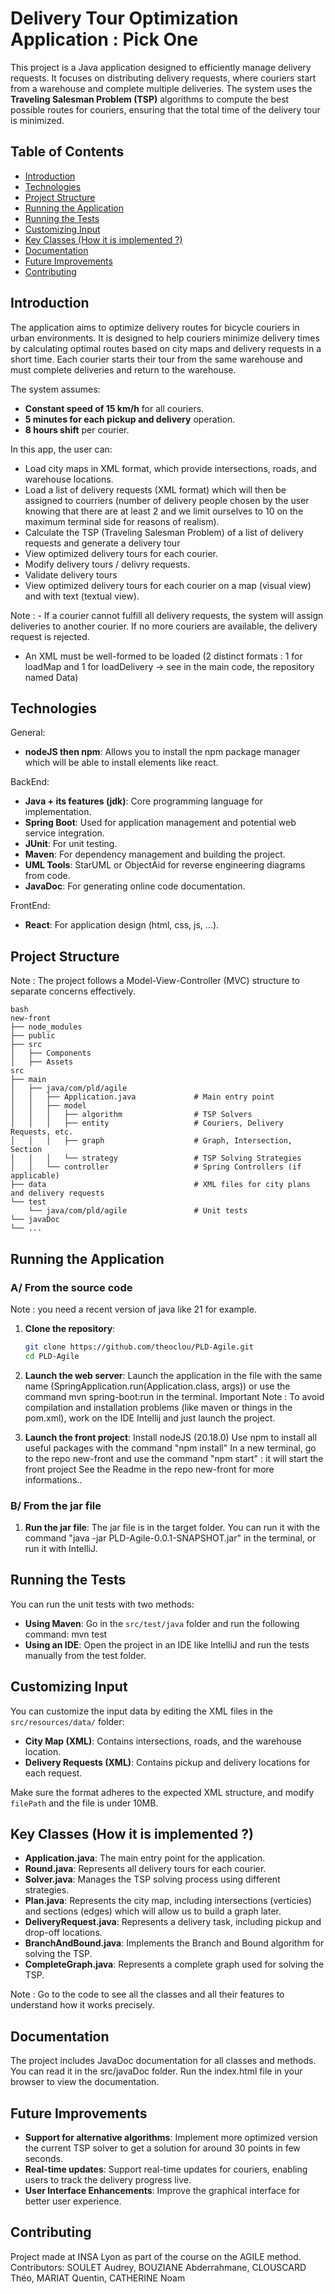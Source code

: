 # Delivery Tour Optimization Application : Pick One

This project is a Java application designed to efficiently manage delivery requests.
It focuses on distributing delivery requests, where couriers start from a warehouse and complete multiple deliveries. The system uses the **Traveling Salesman Problem (TSP)** algorithms to compute the best possible routes for couriers, ensuring that the total time of the delivery tour is minimized.

## Table of Contents

- [Introduction](#introduction)
- [Technologies](#technologies)
- [Project Structure](#project-structure)
- [Running the Application](#running-the-application)
- [Running the Tests](#running-the-tests)
- [Customizing Input](#customizing-input)
- [Key Classes (How it is implemented ?)](#key-classes(how-it-is-implemented-?))
- [Documentation](#documentation)
- [Future Improvements](#future-improvements)
- [Contributing](#contributing)

## Introduction

The application aims to optimize delivery routes for bicycle couriers in urban environments. It is designed to help couriers minimize delivery times by calculating optimal routes based on city maps and delivery requests in a short time. Each courier starts their tour from the same warehouse and must complete deliveries and return to the warehouse.

The system assumes:
- **Constant speed of 15 km/h** for all couriers.
- **5 minutes for each pickup and delivery** operation.
- **8 hours shift** per courier.

In this app, the user can:
- Load city maps in XML format, which provide intersections, roads, and warehouse locations.
- Load a list of delivery requests (XML format) which will then be assigned to courriers (number of delivery people chosen by the user knowing that there are at least 2 and we limit ourselves to 10 on the maximum terminal side for reasons of realism).
- Calculate the TSP (Traveling Salesman Problem) of a list of delivery requests and generate a delivery tour
- View optimized delivery tours for each courier.
- Modify delivery tours / delivry requests.
- Validate delivery tours
- View optimized delivery tours for each courier on a map (visual view) and with text (textual view).

Note : - If a courier cannot fulfill all delivery requests, the system will assign deliveries to another courier. If no more couriers are available, the delivery request is rejected.
- An XML must be well-formed to be loaded (2 distinct formats : 1 for loadMap and 1 for loadDelivery -> see in the main code, the repository named Data)

## Technologies

General:
- **nodeJS then npm**: Allows you to install the npm package manager which will be able to install elements like react.

BackEnd:
- **Java + its features (jdk)**: Core programming language for implementation.
- **Spring Boot**: Used for application management and potential web service integration.
- **JUnit**: For unit testing.
- **Maven**: For dependency management and building the project.
- **UML Tools**: StarUML or ObjectAid for reverse engineering diagrams from code.
- **JavaDoc**: For generating online code documentation.

FrontEnd:
- **React**: For application design (html, css, js, ...).

## Project Structure

Note : The project follows a Model-View-Controller (MVC) structure to separate concerns effectively.

```
bash
new-front
├── node_modules
├── public
├── src
│   ├── Components
│   ├── Assets
src
├── main
│   ├── java/com/pld/agile
│   │   ├── Application.java             # Main entry point
│   │   ├── model
│   │   │   ├── algorithm                # TSP Solvers
│   │   │   ├── entity                   # Couriers, Delivery Requests, etc.
│   │   │   ├── graph                    # Graph, Intersection, Section
│   │   │   └── strategy                 # TSP Solving Strategies
│   │   └── controller                   # Spring Controllers (if applicable)
├── data                                 # XML files for city plans and delivery requests                          
└── test
    └── java/com/pld/agile               # Unit tests
└── javaDoc
└── ...
```

## Running the Application

### A/ From the source code
Note : you need a recent version of java like 21 for example.

1. **Clone the repository**:
    ```bash
    git clone https://github.com/theoclou/PLD-Agile.git
    cd PLD-Agile
    ```

2. **Launch the web server**:
   Launch the application in the file with the same name (SpringApplication.run(Application.class, args)) or use the command mvn spring-boot:run in the terminal.
   Important Note : To avoid compilation and installation problems (like maven or things in the pom.xml), work on the IDE Intellij and just launch the project.

3. **Launch the front project**:
   Install nodeJS (20.18.0)
   Use npm to install all useful packages with the command "npm install"
   In a new terminal, go to the repo new-front and use the command "npm start" : it will start the front project
   See the Readme in the repo new-front for more informations..

### B/ From the jar file

1. **Run the jar file**:
   The jar file is in the target folder. You can run it with the command "java -jar PLD-Agile-0.0.1-SNAPSHOT.jar" in the terminal, or run it with IntelliJ.

## Running the Tests

You can run the unit tests with two methods:
- **Using Maven**:
  Go in the `src/test/java` folder and run the following command: mvn test
- **Using an IDE**:
  Open the project in an IDE like IntelliJ and run the tests manually from the test folder.

## Customizing Input

You can customize the input data by editing the XML files in the `src/resources/data/` folder:
- **City Map (XML)**: Contains intersections, roads, and the warehouse location.
- **Delivery Requests (XML)**: Contains pickup and delivery locations for each request.

Make sure the format adheres to the expected XML structure, and modify `filePath` and the file is under 10MB.

## Key Classes (How it is implemented ?)

- **Application.java**: The main entry point for the application.
- **Round.java**: Represents all delivery tours for each courier.
- **Solver.java**: Manages the TSP solving process using different strategies.
- **Plan.java**: Represents the city map, including intersections (verticies) and sections (edges) which will allow us to build a graph later.
- **DeliveryRequest.java**: Represents a delivery task, including pickup and drop-off locations.
- **BranchAndBound.java**: Implements the Branch and Bound algorithm for solving the TSP.
- **CompleteGraph.java**: Represents a complete graph used for solving the TSP.

Note : Go to the code to see all the classes and all their features to understand how it works precisely.

## Documentation

The project includes JavaDoc documentation for all classes and methods. You can read it in the src/javaDoc folder.
Run the index.html file in your browser to view the documentation.

## Future Improvements

- **Support for alternative algorithms**: Implement more optimized version the current TSP solver to get a solution for around 30 points in few seconds.
- **Real-time updates**: Support real-time updates for couriers, enabling users to track the delivery progress live.
- **User Interface Enhancements**: Improve the graphical interface for better user experience.

## Contributing

Project made at INSA Lyon as part of the course on the AGILE method.
Contributors: SOULET Audrey, BOUZIANE Abderrahmane, CLOUSCARD Théo, MARIAT Quentin, CATHERINE Noam
    
